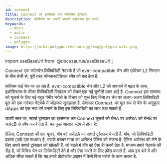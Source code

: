 ```yaml
---
id: connext
title: Connext का इस्तेमाल कर क्रॉसचेन ट्रांसफ़र
description: पॉलीगॉन पर अपनी अगली ब्लॉकचेन ऐप बनाएँ.
keywords:
  - docs
  - matic
  - connext
  - polygon
image: https://wiki.polygon.technology/img/polygon-wiki.png
---
```

import useBaseUrl from '@docusaurus/useBaseUrl';

Connext एक क्रॉसचेन लिक्विडिटी नेटवर्क है जो evm-compatible चेन और एथेरेयम L2 सिस्टम के बीच तेजी से, पूरी तरह नॉनकस्टोडियल स्वैप को बल देता है.

एथेरेयम कई चेन पर आ रहा है. evm-compatible चेन और L2 को अपनाने में बढ़त के साथ, इकोसिस्टम के भीतर लिक्विडिटी विखंडन को लेकर एक नई चुनौती उभर आई है. Connext इस समस्या को यूज़र्स के लिए नई बहुत गंभीर भरोसे के विचार को शुरू किए बिना हर चेन पर अलग-अलग लिक्विडिटी पूल को एक ग्लोबल नेटवर्क में जोड़कर सुलझाता है. डेवलपर Connext. पर मूल रूप से चेन के अनुकूल dApps का एक नया वर्ग बनाने के लिए इस लिक्विडिटी का लाभ उठा सकते हैं.

ऊपरी स्तर पर, सशर्त ट्रांसफ़र का इस्तेमाल कर Connext यूज़र्ज़ को चेनA पर असेटA को चेनB पर असेटB से स्वैप करने देता है. यह कुछ आसान स्टेप में होता है:

ऐलिस, Connext की एक यूज़र, बॉब को असेटA का सशर्त ट्रांसफ़र भेजती हैं.
बॉब, जो लिक्विडिटी प्रदाता (उर्फ़ एक माध्यम) है, उसके बराबर मात्रा का असेटB ऐलिस को भेजता है.
ऐलिस असेटB को लेने के लिए अपने सशर्त ट्रांसफ़र को खोलती हैं, जो बदले में बॉब को ऐसा ही करने देता है.
माध्यम हमारे नेटवर्क की रीढ़ हैं, जो विभिन्न चेन पर लिक्विडिटी देते हैं और ऐसा करने के लिए फ़ीस कमाते हैं. आप इस बारे में और अधिक सीख सकते हैं कि यह हमारे प्रोटोकॉल प्राइमर में कैसे बिना भरोसे के काम करता है.


